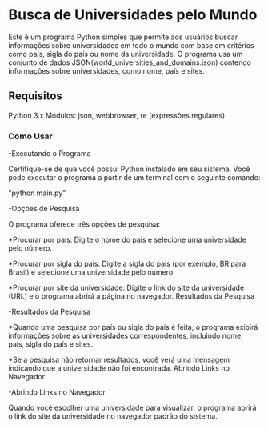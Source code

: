 # Busca de Universidades pelo Mundo

Este é um programa Python simples que permite aos usuários buscar informações sobre universidades em todo o mundo com base em critérios como país, sigla do país ou nome da universidade. O programa usa um conjunto de dados JSON(world_universities_and_domains.json)
contendo informações sobre universidades, como nome, país e sites.

## Requisitos

Python 3.x
Módulos: json, webbrowser, re (expressões regulares)


### Como Usar

-Executando o Programa

Certifique-se de que você possui Python instalado em seu sistema. Você pode executar o programa a partir de um terminal com o seguinte comando:

"python main.py"

-Opções de Pesquisa

O programa oferece três opções de pesquisa:

*Procurar por país: Digite o nome do país e selecione uma universidade pelo número.

*Procurar por sigla do país: Digite a sigla do país (por exemplo, BR para Brasil) e selecione uma universidade pelo número.

*Procurar por site da universidade: Digite o link do site da universidade (URL) e o programa abrirá a página no navegador.
Resultados da Pesquisa

-Resultados da Pesquisa

*Quando uma pesquisa por país ou sigla do país é feita, o programa exibirá informações sobre as universidades correspondentes, incluindo nome, país, sigla do país e sites.

*Se a pesquisa não retornar resultados, você verá uma mensagem indicando que a universidade não foi encontrada.
Abrindo Links no Navegador

-Abrindo Links no Navegador

Quando você escolher uma universidade para visualizar, o programa abrirá o link do site da universidade no navegador padrão do sistema.
